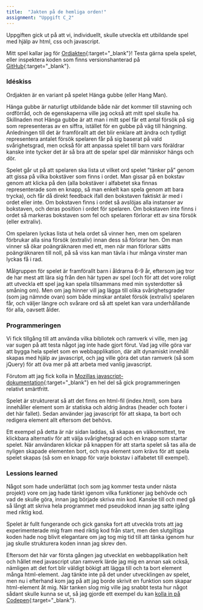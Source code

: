 ```yaml
---
title:  "Jakten på de hemliga orden!"
assignment: "Uppgift C_2"
---
```


Uppgiften gick ut på att vi, individuellt, skulle utveckla ett utbildande spel med hjälp av html, css och javascript.

Mitt spel kallar jag för [Ordjakten](http://jarnehall.github.com/ordjakten/){:target="_blank"}! <!--more--> Testa gärna spela spelet, eller inspektera koden som finns versionshanterad på [GitHub](https://github.com/jarnehall/ordjakten/){:target="_blank"}.


### Idéskiss

Ordjakten är en variant på spelet Hänga gubbe (eller Hang Man).

Hänga gubbe är naturligt utbildande både när det kommer till stavning och ordförråd, och de egenskaperna ville jag också att mitt spel skulle ha. Skillnaden mot Hänga gubbe är att man i mitt spel får ett antal försök på sig som representeras av en siffra, istället för en gubbe på väg till hängning. Anledningen till det är framförallt att det blir enklare att ändra och tydligt representera antalet försök spelaren får på sig baserat på vald svårighetsgrad, men också för att anpassa spelet till barn vars föräldrar kanske inte tycker det är så bra att de spelar spel där människor hängs och dör.

Spelet går ut på att spelaren ska lista ut vilket ord spelet ”tänker på” genom att gissa på vilka bokstäver som finns i ordet. Man gissar på en bokstav genom att klicka på den (alla bokstäver i alfabetet ska finnas representerade som en knapp, så man enkelt kan spela genom att bara trycka), och får då direkt feedback ifall den bokstaven faktiskt är med i ordet eller inte. Om bokstaven finns i ordet så avslöjas alla instanser av bokstaven, och deras position i ordet för spelaren. Om bokstaven inte finns i ordet så markeras bokstaven som fel och spelaren förlorar ett av sina försök (eller extraliv).

Om spelaren lyckas lista ut hela ordet så vinner hen, men om spelaren förbrukar alla sina försök (extraliv) innan dess så förlorar hen. Om man vinner så ökar poängräknaren med ett, men när man förlorar sätts poängräknaren till noll, på så viss kan man tävla i hur många vinster man lyckas få i rad.

Målgruppen för spelet är framförallt barn i åldrarna 6-9 år, eftersom jag tror de har mest att lära sig från den här typen av spel (och för att det vore roligt att utveckla ett spel jag kan spela tillsammans med min systerdotter så småning om). Men om jag hinner vill jag lägga till olika svårighetsgrader (som jag nämnde ovan) som både minskar antalet försök (extraliv) spelaren får, och väljer längre och svårare ord så att spelet kan vara underhållande för alla, oavsett ålder.


### Programmeringen

Vi fick tillgång till att använda vilka bibliotek och ramverk vi ville, men jag var sugen på att testa något jag inte hade gjort förut. Vad jag ville göra var att bygga hela spelet som en webbapplikation, där allt dynamiskt innehåll skapas med hjälp av javascript, och jag ville göra det utan ramverk (så som jQuery) för att öva mer på att arbeta med vanlig javascript.

Förutom att jag fick kolla in [Mozillas javascript-dokumentation](https://developer.mozilla.org/en-US/docs/Web/JavaScript){:target="_blank"} en hel del så gick programmeringen relativt smärtfritt.

Spelet är strukturerat så att det finns en html-fil (index.html), som bara innehåller element som är statiska och aldrig ändras (header och footer i det här fallet). Sedan använder jag javascript för att skapa, ta bort och redigera element allt eftersom det behövs.

Ett exempel på detta är när sidan laddas, så skapas en välkomsttext, tre klickbara alternativ för att välja svårighetsgrad och en knapp som startar spelet. När användaren klickar på knappen för att starta spelet så tas alla de nyligen skapade elementen bort, och nya element som krävs för att spela spelet skapas (så som en knapp för varje bokstav i alfabetet till exempel).


### Lessions learned

Något som hade underlättat (och som jag kommer testa under nästa projekt) vore om jag hade tänkt igenom vilka funktioner jag behövde och vad de skulle göra, innan jag började skriva min kod. Kanske till och med gå så långt att skriva hela programmet med pseudokod innan jag satte igång med riktig kod.

Spelet är fullt fungerande och gick ganska fort att utveckla trots att jag experimenterade mig fram med riktig kod från start, men den slutgiltiga koden hade nog blivit elegantare om jag tog mig tid till att tänka igenom hur jag skulle strukturera koden innan jag skrev den.

Eftersom det här var första gången jag utvecklat en webbapplikation helt och hållet med javascript utan ramverk lärde jag mig en annan sak också, nämligen att det fort blir väldigt bökigt att lägga till och ta bort element många html-element. Jag tänkte inte på det under utvecklingen av spelet, men nu i efterhand kom jag på att jag borde skrivit en funktion som skapar html-element åt mig. När tanken slog mig ville jag snabbt testa hur något sådant skulle kunna se ut, så jag gjorde ett exempel du kan [kolla in på Codepen](http://codepen.io/jarnehall/pen/adJEdE){:target="_blank"}.
